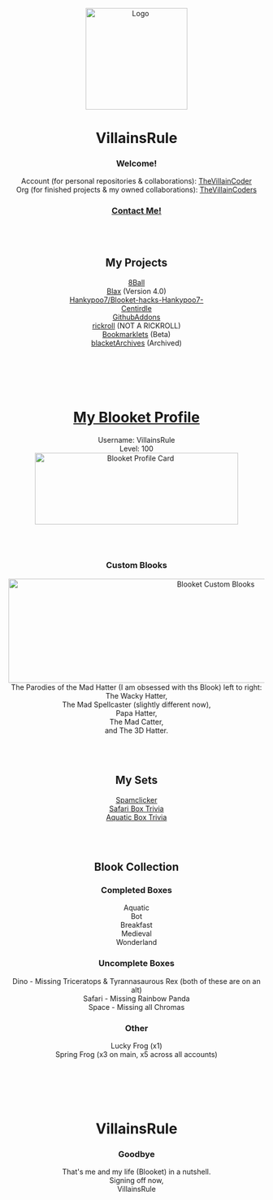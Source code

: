 <div id="top"></div>
<br />
<div align="center">
    <img src="https://avatars.githubusercontent.com/u/101288516?v=4" alt="Logo" width="200" height="200">
  <h1 align="center">VillainsRule</h1>
  <h3 align="center">Welcome!</h3>


  <p align="center">
    Account (for personal repositories & collaborations): <a href="https://github.com/TheVillainCoder">TheVillainCoder</a><br>
    Org (for finished projects & my owned collaborations): <a href="https://github.com/orgs/TheVillainCoders">TheVillainCoders</a><br>
  </p>
</div>
<div id="top"></div>
<div align="center">
  <h3 align="center"><a href="https://github.com/orgs/TheVillainCoders/discussions">Contact Me!</a></h3>
</div>
<br>
<div id="top"></div>
<br />
<div align="center">
  <h2 align="center">My Projects</h2>

  <p align="center">
    <a href="https://github.com/VillainsRule2000/8Ball">8Ball</a><br>
    <a href="https://github.com/villainsrule2000/Blax">Blax</a> (Version 4.0)<br>
    <a href="https://github.com/Hankypoo7/Blooket-hacks-Hankypoo7-">Hankypoo7/Blooket-hacks-Hankypoo7-</a><br>
    <a href="https://villainsrule2000.github.io/centirdle/">Centirdle</a><br>
    <a href="https://github.com/villainsrule2000/GithubAddons">GithubAddons</a><br>
    <a href="https://villainsrule2000.github.io/rickroll">rickroll</a> (NOT A RICKROLL)<br>
    <a href="https://github.com/VillainsRule4000/BookmarkletsBETA">Bookmarklets</a> (Beta)<br>
    <a href="https://github.com/villainsrule2000/blacketArchives">blacketArchives</a> (Archived)
  </p>
</div>
<br>
<br>
<br>
<div id="top"></div>
<br />
<div align="center">
  <h1 align="center"><a href="https://dashboard.blooket.com/stats?name=VillainsRule">My Blooket Profile</a></h1>

  <p align="center">
    Username: VillainsRule<br>
    Level: 100<br>
    <img src="https://user-images.githubusercontent.com/101288516/162641587-dcb45510-b811-4191-a6cd-bbb38e67ca44.png" alt="Blooket Profile Card" width="400" height="141">
  </p>
</div>
<br>
<div id="top"></div>
<br />
<div align="center">
  <h3 align="center">Custom Blooks</h3>

  <p align="center">
    <img src="https://user-images.githubusercontent.com/101288516/162641667-52e14979-8052-4f11-b1e1-cb8e833ac299.png" alt="Blooket Custom Blooks" width="800" height="205"><br>
    The Parodies of the Mad Hatter (I am obsessed with ths Blook) left to right:<br>
    The Wacky Hatter,<br>
    The Mad Spellcaster (slightly different now),<br>
    Papa Hatter,<br>
    The Mad Catter,<br>
    and The 3D Hatter.
  </p>
</div>
<br>
<div id="top"></div>
<br />
<div align="center">
  <h2 align="center">My Sets</h2>

  <p align="center">
    <a href="https://www.blooket.com/set/622253d9065ce38701245299">Spamclicker</a><br>
    <a href="https://www.blooket.com/set/624f2f29adc794359923a685">Safari Box Trivia</a><br>
    <a href="https://www.blooket.com/set/6251e2e45d65c030fb5f3d64">Aquatic Box Trivia</a><br
  </p>
</div>
<br>
<div id="top"></div>
<br />
<div align="center">
  <h2 align="center">Blook Collection</h2>

  <h3 align="center">Completed Boxes</h3>
  
  <p align="center">
    Aquatic<br>
    Bot<br>
    Breakfast<br>
    Medieval<br>
    Wonderland<br>
  </p>
  <h3 align="center">Uncomplete Boxes</h3>
  
  <p align="center">
    Dino - Missing Triceratops & Tyrannasaurous Rex (both of these are on an alt)<br>
    Safari - Missing Rainbow Panda<br>
    Space - Missing all Chromas<br>
  </p>
  <h3 align="center">Other</a></h3>
  
  <p align="center">
    Lucky Frog (x1)<br>
    Spring Frog (x3 on main, x5 across all accounts)<br>
  </p>
</div>
<br>
<br>
<br>
<div id="top"></div>
<br />
<div align="center">
  <h1 align="center">VillainsRule</h1>
  <h3 align="center">Goodbye</h3>


  <p align="center">
    That's me and my life (Blooket) in a nutshell.<br>
    Signing off now,<br>
    VillainsRule
  </p>
</div>
